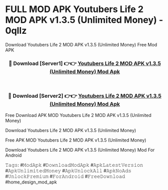 # FULL MOD APK Youtubers Life 2 MOD APK v1.3.5 (Unlimited Money) - 0qllz
Download Youtubers Life 2 MOD APK v1.3.5 (Unlimited Money) Free Mod APK

<div align="center">
<h3>🔴 Download [Server1] 👉👉 <a href="https://apk-comot.site?title=Youtubers_Life_2_MOD_APK_v1.3.5_(Unlimited_Money)">Youtubers Life 2 MOD APK v1.3.5 (Unlimited Money) Mod Apk</a></h3><br>

<h3>🔴 Download [Server2] 👉👉 <a href="https://apk-comot.site?title=Youtubers_Life_2_MOD_APK_v1.3.5_(Unlimited_Money)">Youtubers Life 2 MOD APK v1.3.5 (Unlimited Money) Mod Apk</a></h3>
</div>


Free Download APK MOD Youtubers Life 2 MOD APK v1.3.5 (Unlimited Money)

Download Youtubers Life 2 MOD APK v1.3.5 (Unlimited Money) 

Free APK MOD Youtubers Life 2 MOD APK v1.3.5 (Unlimited Money) 

Download Youtubers Life 2 MOD APK v1.3.5 (Unlimited Money) Mod For Android

𝚃𝚊𝚐𝚜: #𝙼𝚘𝚍𝙰𝚙𝚔 #𝙳𝚘𝚠𝚗𝚕𝚘𝚊𝚍𝙼𝚘𝚍𝙰𝚙𝚔 #𝙰𝚙𝚔𝙻𝚊𝚝𝚎𝚜𝚝𝚅𝚎𝚛𝚜𝚒𝚘𝚗 #𝙰𝚙𝚔𝚄𝚗𝚕𝚒𝚖𝚒𝚝𝚎𝚍𝙼𝚘𝚗𝚎𝚢 #𝙰𝚙𝚔𝚄𝚗𝚕𝚘𝚌𝚔𝙰𝚕𝚕 #𝙰𝚙𝚔𝙽𝚘𝙰𝚍𝚜 #𝚄𝚗𝚕𝚘𝚌𝚔𝙿𝚛𝚎𝚖𝚒𝚞𝚖 #𝙵𝚘𝚛𝙰𝚗𝚍𝚛𝚘𝚒𝚍 #𝙵𝚛𝚎𝚎𝙳𝚘𝚠𝚗𝚕𝚘𝚊𝚍 #home_design_mod_apk